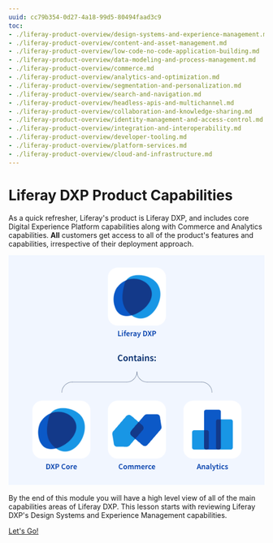 ```yaml
---
uuid: cc79b354-0d27-4a18-99d5-80494faad3c9
toc:
- ./liferay-product-overview/design-systems-and-experience-management.md
- ./liferay-product-overview/content-and-asset-management.md
- ./liferay-product-overview/low-code-no-code-application-building.md
- ./liferay-product-overview/data-modeling-and-process-management.md
- ./liferay-product-overview/commerce.md
- ./liferay-product-overview/analytics-and-optimization.md
- ./liferay-product-overview/segmentation-and-personalization.md
- ./liferay-product-overview/search-and-navigation.md
- ./liferay-product-overview/headless-apis-and-multichannel.md
- ./liferay-product-overview/collaboration-and-knowledge-sharing.md
- ./liferay-product-overview/identity-management-and-access-control.md
- ./liferay-product-overview/integration-and-interoperability.md
- ./liferay-product-overview/developer-tooling.md
- ./liferay-product-overview/platform-services.md
- ./liferay-product-overview/cloud-and-infrastructure.md
---
```


# Liferay DXP Product Capabilities

As a quick refresher, Liferay's product is Liferay DXP, and includes core Digital Experience Platform capabilities along with Commerce and Analytics capabilities. **All** customers get access to all of the product's features and capabilities, irrespective of their deployment approach.

![The Liferay Product line has three capability sets.](./liferay-product-offering/images/01.png)

By the end of this module you will have a high level view of all of the main capabilities areas of Liferay DXP. This lesson starts with reviewing Liferay DXP's Design Systems and Experience Management capabilities.

[Let's Go!](./liferay-product-overview/design-systems-and-experience-management.md)
